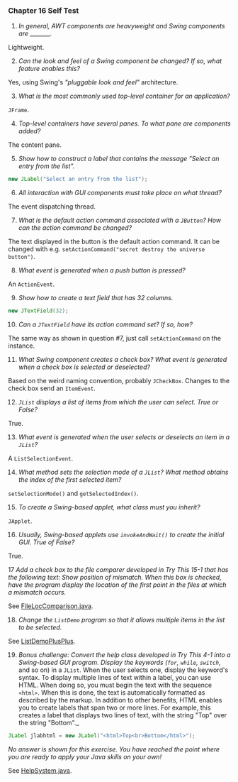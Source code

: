 ### Chapter 16 Self Test

  1) _In general, AWT components are heavyweight and Swing components are_
      _______.

Lightweight.

  2) _Can the look and feel of a Swing component be changed? If so, what feature
      enables this?_

Yes, using Swing's _"pluggable look and feel"_ architecture.

  3) _What is the most commonly used top-level container for an application?_

`JFrame`.

  4) _Top-level containers have several panes. To what pane are components added?_

The content pane.

  5) _Show how to construct a label that contains the message "Select an entry from
      the list"._

```java
new JLabel("Select an entry from the list");
```

  6) _All interaction with GUI components must take place on what thread?_

The event dispatching thread.

  7) _What is the default action command associated with a `JButton`? How can the action
      command be changed?_

The text displayed in the button is the default action command. It can be changed with e.g.
`setActionCommand("secret destroy the universe button")`.

  8) _What event is generated when a push button is pressed?_

An `ActionEvent`.

  9) _Show how to create a text field that has 32 columns._

```java
new JTextField(32);
```

 10) _Can a `JTextField` have its action command set? If so, how?_

The same way as shown in question #7, just call `setActionCommand` on the instance.

 11) _What Swing component creates a check box? What event is generated when a check box is
      selected or deselected?_

Based on the weird naming convention, probably `JCheckBox`. Changes to the check box send
an `ItemEvent`.

 12) _`JList` displays a list of items from which the user can select. True or False?_

True.

 13) _What event is generated when the user selects or deselects an item in a `JList`?_

A `ListSelectionEvent`.

 14) _What method sets the selection mode of a `JList`? What method obtains the index of the
      first selected item?_

`setSelectionMode()` and `getSelectedIndex()`.

 15) _To create a Swing-based applet, what class must you inherit?_

`JApplet`.

 16) _Usually, Swing-based applets use `invokeAndWait()` to create the initial GUI. True
      of False?_

True.

 17 _Add a check box to the file comparer developed in Try This 15-1 that has the following text:
     Show position of mismatch. When this box is checked, have the program display the location
     of the first point in the files at which a mismatch occurs._

See [FileLocComparison.java](src/org/java/training/FileLocComparison.java).

 18) _Change the `ListDemo` program so that it allows multiple items in the list to be selected._

See [ListDemoPlusPlus](src/org/java/training/ListDemoPlusPlus.java).

 19) _Bonus challenge: Convert the help class developed in Try This 4-1 into a Swing-based GUI
      program. Display the keywords (`for`, `while`, `switch`_, and so on) in a `JList`.
      When the user selects one, display the keyword's syntax. To display multiple lines of
      text within a label, you can use HTML. When doing so, you must begin the text with the
      sequence `<html>`. When this is done, the text is automatically formatted as described
      by the markup. In addition to other benefits, HTML enables you to create labels that span
      two or more lines. For example, this creates a label that displays two lines of text,
      with the string "Top" over the string "Bottom"._
```java
JLabel jlabhtml = new JLabel("<html>Top<br>Bottom</html>");
```
_No answer is shown for this exercise. You have reached the point where you are ready to apply
 your Java skills on your own!_

See [HelpSystem.java](src/org/java/training/HelpSystem.java).


 